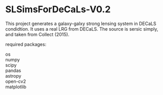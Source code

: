 # SLSimsForDeCaLs-V0.2
This project generates a galaxy-galxy strong lensing system in DECaLS condidtion. It uses a real LRG from DECaLS. The source is sersic simply, and taken from Collect (2015).

required packages:                        

os                
numpy                
scipy                
pandas                
astropy                
open-cv2                 
matplotlib                
